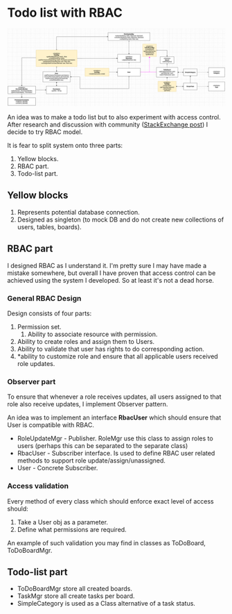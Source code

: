 # Todo list with RBAC

![img.png](img.png)

An idea was to make a todo list but to also experiment with access control.
After research and discussion with community ([StackExchange post](https://softwareengineering.stackexchange.com/questions/450645/design-user-permissions/450646?noredirect=1#comment992237_450646)) I decide to try RBAC model.

It is fear to split system onto three parts: 
1. Yellow blocks.
2. RBAC part.
3. Todo-list part.

## Yellow blocks
1. Represents potential database connection.
2. Designed as singleton (to mock DB and do not create new collections of users, tables, boards).

## RBAC part
I designed RBAC as I understand it.
I'm pretty sure I may have made a mistake somewhere, but overall I have proven that access control can be achieved using 
the system I developed. 
So at least it's not a dead horse.

### General RBAC Design
Design consists of four parts:
1. Permission set.
   1. Ability to associate resource with permission.
2. Ability to create roles and assign them to Users.
3. Ability to validate that user has rights to do corresponding action.
4. *ability to customize role and ensure that all applicable users received role updates.

### Observer part 
To ensure that whenever a role receives updates, all users assigned to that role also receive updates, I implement
Observer pattern.

An idea was to implement an interface **RbacUser** which should ensure that User is compatible with RBAC.

* RoleUpdateMgr - Publisher. RoleMgr use this class to assign roles to users (perhaps this can be separated to 
the separate class)
* RbacUser - Subscriber interface. Is used to define RBAC user related methods to support role update/assign/unassigned. 
* User - Concrete Subscriber.

### Access validation
Every method of every class which should enforce exact level of access should:

1. Take a User obj as a parameter.
2. Define what permissions are required. 
 
An example of such validation you may find in classes as ToDoBoard, ToDoBoardMgr.

## Todo-list part
* ToDoBoardMgr store all created boards.
* TaskMgr store all create tasks per board.
* SimpleCategory is used as a Class alternative of a task status. 

